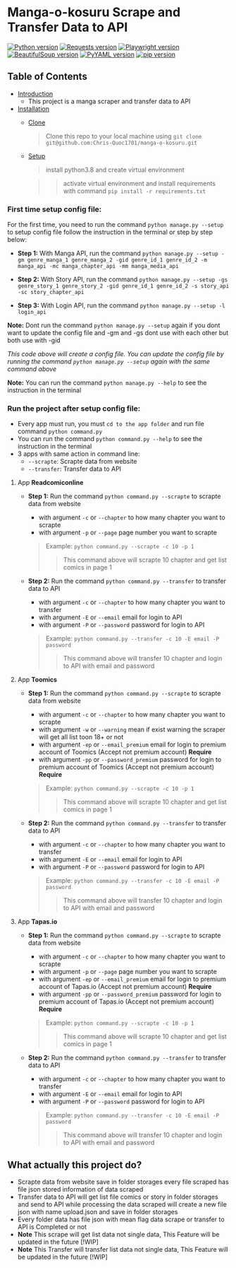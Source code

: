 # **Manga-o-kosuru Scrape and Transfer Data to API**

[![Python version](https://img.shields.io/badge/python-3.8-blue.svg)](https://www.python.org/downloads/release/python-380/)
[![Requests version](https://img.shields.io/badge/requests-2.28.0-blue.svg)](https://pypi.org/project/requests/) [![Playwright version](https://img.shields.io/badge/playwright-1.12.3-blue.svg)](https://pypi.org/project/playwright/) [![BeautifulSoup version](https://img.shields.io/badge/beautifulsoup4-4.9.3-blue.svg)](https://pypi.org/project/beautifulsoup4/) [![PyYAML version](https://img.shields.io/badge/pyyaml-5.4.1-blue.svg)](https://pypi.org/project/PyYAML/) [![pip version](https://img.shields.io/badge/pip-21.0.1-blue.svg)](https://pypi.org/project/pip/)

## Table of Contents

- [Introduction](#introduction)
    - This project is a manga scraper and transfer data to API 
- [Installation](#installation)
    - [Clone](#clone)
        > Clone this repo to your local machine using `git clone git@github.com:Chris-Quoc1701/manga-o-kosuru.git`
    - [Setup](#setup)
        > install python3.8 and create virtual environment

        >> activate virtual environment and install requirements with command `pip install -r requirements.txt`

### First time setup config file:
For the first time, you need to run the command `python manage.py --setup` to setup config file follow the instruction in the terminal or step by step below:

- **Step 1:** With Manga API, run the command `python manage.py --setup -gm genre_manga_1 genre_manga_2 -gid genre_id_1 genre_id_2 -m manga_api -mc manga_chapter_api -mm manga_media_api`

- **Step 2:** With Story API, run the command `python manage.py --setup -gs genre_story_1 genre_story_2 -gid genre_id_1 genre_id_2 -s story_api -sc story_chapter_api`

- **Step 3:** With Login API, run the command `python manage.py --setup -l login_api`

**Note:** Dont run the command `python manage.py --setup` again if you dont want to update the config file and -gm and -gs dont use with each other but both use with -gid

*This code above will create a config file. You can update the config file by running the command `python manage.py --setup` again with the same command above*


**Note:** You can run the command `python manage.py --help` to see the instruction in the terminal


### Run the project after setup config file:

- Every app must run, you must `cd to the app folder` and run file command `python command.py`
- You can run the command `python command.py --help` to see the instruction in the terminal
- 3 apps with same action in command line:
    - `--scrapte`: Scrapte data from website
    - `--transfer`: Transfer data to API

1. App **Readcomiconline**
    - **Step 1:** Run the command `python command.py --scrapte` to scrapte data from website

        - with argument `-c` or `--chapter` to how many chapter you want to scrapte
        - with argument `-p` or `--page` page number you want to scrapte
        
        > Example: `python command.py --scrapte -c 10 -p 1` 
        >> This command above will scrapte 10 chapter and get list comics in page 1

    - **Step 2:** Run the command `python command.py --transfer` to transfer data to API
        - with argument `-c` or `--chapter` to how many chapter you want to transfer
        - with argument `-E` or `--email` email for login to API
        - with argument `-P` or `--password` password for login to API

        > Example: `python command.py --transfer -c 10 -E email -P password`
        >> This command above will transfer 10 chapter and login to API with email and password

2. App **Toomics**
    - **Step 1:** Run the command `python command.py --scrapte` to scrapte data from website

        - with argument `-c` or `--chapter` to how many chapter you want to scrapte
        - with argument `-w` or `--warning` mean if exist warning the scraper will get all list toon 18+ or not
        - with argument `-ep` or `--email_premium` email for login to premium account of Toomics (Accept not premium account) **Require** 
        - with argument `-pp` or `--password_premium` password for login to premium account of Toomics (Accept not premium account) **Require**
        
        > Example: `python command.py --scrapte -c 10 -p 1` 
        >> This command above will scrapte 10 chapter and get list comics in page 1

    - **Step 2:** Run the command `python command.py --transfer` to transfer data to API
    
        - with argument `-c` or `--chapter` to how many chapter you want to transfer
        - with argument `-E` or `--email` email for login to API
        - with argument `-P` or `--password` password for login to API
    
        > Example: `python command.py --transfer -c 10 -E email -P password`
        >> This command above will transfer 10 chapter and login to API with email and password

3. App **Tapas.io**

    - **Step 1:** Run the command `python command.py --scrapte` to scrapte data from website

        - with argument `-c` or `--chapter` to how many chapter you want to scrapte
        - with argument `-p` or `--page` page number you want to scrapte
        - with argument `-ep` or `--email_premium` email for login to premium account of Tapas.io (Accept not premium account) **Require**
        - with argument `-pp` or `--password_premium` password for login to premium account of Tapas.io (Accept not premium account) **Require**
        
        > Example: `python command.py --scrapte -c 10 -p 1` 
        >> This command above will scrapte 10 chapter and get list comics in page 1

    - **Step 2:** Run the command `python command.py --transfer` to transfer data to API

        - with argument `-c` or `--chapter` to how many chapter you want to transfer
        - with argument `-E` or `--email` email for login to API
        - with argument `-P` or `--password` password for login to API

        > Example: `python command.py --transfer -c 10 -E email -P password`
        >> This command above will transfer 10 chapter and login to API with email and password

## What actually this project do?

- Scrapte data from website save in folder storages every file scraped has file json stored information of data scraped
- Transfer data to API will get list file comics or story in folder storages and send to API while processing the data scraped will create a new file json with name upload.json and save in folder storages
- Every folder data has file json with mean flag data scrape or transfer to API is Completed or not
- **Note** This scrape will get list data not single data, This Feature will be updated in the future [!WIP]
- **Note** This Transfer will transfer list data not single data, This Feature will be updated in the future [!WIP]